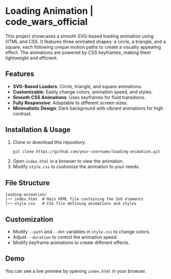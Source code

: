 # Loading Animation | code_wars_official

This project showcases a smooth SVG-based loading animation using HTML and CSS. It features three animated shapes: a circle, a triangle, and a square, each following unique motion paths to create a visually appealing effect. The animations are powered by CSS keyframes, making them lightweight and efficient.

## Features
- **SVG-Based Loaders**: Circle, triangle, and square animations.
- **Customizable**: Easily change colors, animation speed, and styles.
- **Smooth CSS Animations**: Uses keyframes for fluid transitions.
- **Fully Responsive**: Adaptable to different screen sizes.
- **Minimalistic Design**: Dark background with vibrant animations for high contrast.

## Installation & Usage
1. Clone or download this repository.
   ```sh
   git clone https://github.com/your-username/loading-animation.git
   ```
2. Open `index.html` in a browser to view the animation.
3. Modify `style.css` to customize the animation to your needs.

## File Structure
```
loading-animation/
│── index.html  # Main HTML file containing the SVG elements
│── style.css   # CSS file defining animations and styles
```

## Customization
- Modify `--path` and `--dot` variables in `style.css` to change colors.
- Adjust `--duration` to control the animation speed.
- Modify keyframe animations to create different effects.

## Demo
You can see a live preview by opening `index.html` in your browser.

